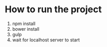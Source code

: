 #  How to run the project

1. npm install
2. bower install
3. gulp
4. wait for localhost server to start
